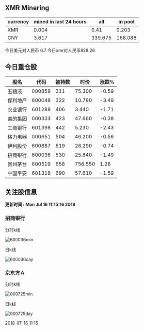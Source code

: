 ## XMR Minering

|currency|mined in last 24 hours|all|in pool|
|---|---|---|---|
|XMR|0.004|0.41|0.203|
|CNY|3.617|339.675|168.088|

今日美元对人民币 6.7	今日xmr对人民币828.26


## 今日重仓股 

|股名|代码|被持数|时价|涨跌%|
|---|---|---|---|---|
|五粮液|000858|311|75.300|-0.59|
|保利地产|600048|322|10.780|-3.49|
|农业银行|601288|406|3.440|-1.71|
|美的集团|000333|423|47.660|-0.38|
|工商银行|601398|442|5.230|-2.43|
|格力电器|000651|504|46.200|-0.56|
|伊利股份|600887|519|28.290|-0.74|
|招商银行|600036|530|25.840|-1.49|
|贵州茅台|600519|658|756.550|1.28|
|中国平安|601318|690|57.610|-1.59|

## 关注股信息
**更新时间 : Mon Jul 16 11:15:16 2018**
### 招商银行 
分时k线

![600036min](http://image.sinajs.cn/newchart/min/n/sh600036.gif)

日k线

![600036day](http://image.sinajs.cn/newchart/daily/n/sh600036.gif)

### 京东方Ａ 
分时k线

![000725min](http://image.sinajs.cn/newchart/min/n/sz000725.gif)

日k线

![000725day](http://image.sinajs.cn/newchart/daily/n/sz000725.gif)

2018-07-16 11:15